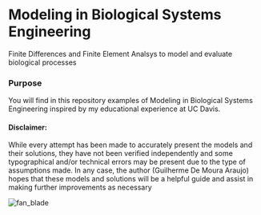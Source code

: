 # Modeling in Biological Systems Engineering
Finite Differences and Finite Element Analsys to model and evaluate biological processes 

### Purpose

You will find in this repository examples of Modeling in Biological Systems Engineering inspired by my educational experience at UC Davis.

#### Disclaimer:

While every attempt has been made to accurately present the models and their solutions,  they have not been verified independently and some typographical and/or technical errors may be present due to the type of assumptions made. In any case, the author (Guilherme De Moura Araujo) hopes that these models and solutions will be a helpful guide and assist in making further improvements as necessary

![fan_blade](https://user-images.githubusercontent.com/39603677/114759194-b6655b00-9d12-11eb-979e-7f99dc173896.png)
